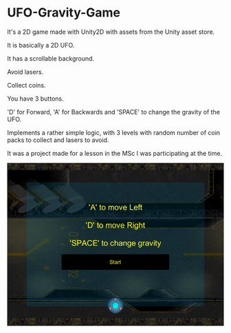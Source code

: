 # UFO-Gravity-Game
It's a 2D game made with Unity2D with assets from the Unity asset store.

It is basically a 2D UFO.

It has a scrollable background.

Avoid lasers.

Collect coins.

You have 3 buttons.

'D' for Forward, 'A' for Backwards and 'SPACE' to change the gravity of the UFO.

Implements a rather simple logic, with 3 levels with random number of coin packs to collect and lasers to avoid.

It was a project made for a lesson in the MSc I was participating at the time.

![](Screenshot.png)
